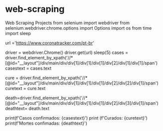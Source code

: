# web-scraping
Web Scraping Projects
from selenium import webdriver
from selenium.webdriver.chrome.options import Options
import os
from time import sleep

url ='https://www.coronatracker.com/pt-br'

driver = webdriver.Chrome()
driver.get(url)
sleep(5)
cases = driver.find_element_by_xpath('//*[@id="__layout"]/div/main/div/div[1]/div[1]/div[1]/div[2]/div[1]/div[1]/span')
casestext = cases.text

cure = driver.find_element_by_xpath('//*[@id="__layout"]/div/main/div/div[1]/div[1]/div[1]/div[2]/div[2]/div[1]/span')
curetext = cure.text

death=driver.find_element_by_xpath('//*[@id="__layout"]/div/main/div/div[1]/div[1]/div[1]/div[2]/div[3]/div[1]/span')
deathtext= death.text

print(f'Casos confirmados: {casestext}')
print (f'Curados: {curetext}')
print(f'Mortes confimadas: {deathtext}')
